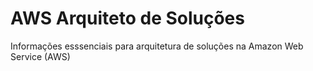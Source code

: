 # AWS Arquiteto de Soluções
Informações esssenciais para arquitetura de soluções na Amazon Web Service (AWS)
